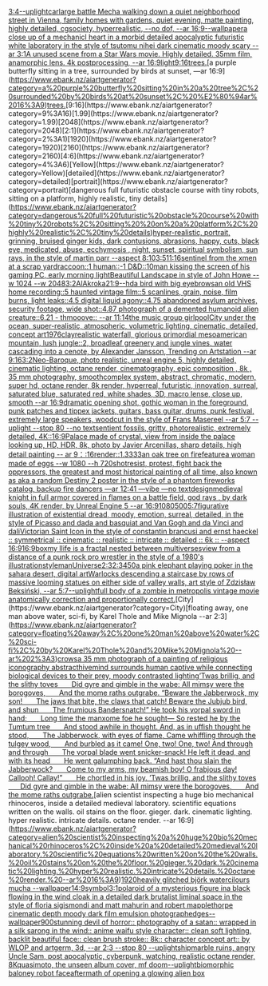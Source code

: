 [3:4](https://www.ebank.nz/aiartgenerator?category=3%3A4)[--uplight](https://www.ebank.nz/aiartgenerator?category=--uplight)[car](https://www.ebank.nz/aiartgenerator?category=car)[large battle Mecha walking down a quiet neighborhood street in Vienna, family homes with gardens, quiet evening, matte painting, highly detailed, cgsociety, hyperrealistic, --no dof, --ar 16:9](https://www.ebank.nz/aiartgenerator?category=large%20battle%20Mecha%20walking%20down%20a%20quiet%20neighborhood%20street%20in%20Vienna%2C%20family%20homes%20with%20gardens%2C%20quiet%20evening%2C%20matte%20painting%2C%20highly%20detailed%2C%20cgsociety%2C%20hyperrealistic%2C%20--no%20dof%2C%20--ar%2016%3A9)[--wallpaper](https://www.ebank.nz/aiartgenerator?category=--wallpaper)[a close up of a mechanicl heart in a morbid detailed apocalyptic futuristic white laboratory in the style of tsutomu nihei dark cinematic moody scary --ar 3:1](https://www.ebank.nz/aiartgenerator?category=a%20close%20up%20of%20a%20mechanicl%20heart%20in%20a%20morbid%20detailed%20apocalyptic%20futuristic%20white%20laboratory%20in%20the%20style%20of%20tsutomu%20nihei%20dark%20cinematic%20moody%20scary%20--ar%203%3A1)[A unused scene from a Star Wars movie. Highly detailed. 35mm film, anamorphic lens. 4k postprocessing, --ar 16:9](https://www.ebank.nz/aiartgenerator?category=A%20unused%20scene%20from%20a%20Star%20Wars%20movie.%20Highly%20detailed.%2035mm%20film%2C%20anamorphic%20lens.%204k%20postprocessing%2C%20--ar%2016%3A9)[light](https://www.ebank.nz/aiartgenerator?category=light)[9:16](https://www.ebank.nz/aiartgenerator?category=9%3A16)[trees.](https://www.ebank.nz/aiartgenerator?category=trees.)[a purple butterfly sitting in a tree, surrounded by birds at sunset, —ar 16:9](https://www.ebank.nz/aiartgenerator?category=a%20purple%20butterfly%20sitting%20in%20a%20tree%2C%20surrounded%20by%20birds%20at%20sunset%2C%20%E2%80%94ar%2016%3A9)[trees.](https://www.ebank.nz/aiartgenerator?category=trees.)[9:16](https://www.ebank.nz/aiartgenerator?category=9%3A16)[1.99](https://www.ebank.nz/aiartgenerator?category=1.99)[2048](https://www.ebank.nz/aiartgenerator?category=2048)[2:1](https://www.ebank.nz/aiartgenerator?category=2%3A1)[1920](https://www.ebank.nz/aiartgenerator?category=1920)[2160](https://www.ebank.nz/aiartgenerator?category=2160)[4:6](https://www.ebank.nz/aiartgenerator?category=4%3A6)[Yellow](https://www.ebank.nz/aiartgenerator?category=Yellow)[detailed](https://www.ebank.nz/aiartgenerator?category=detailed)[portrait](https://www.ebank.nz/aiartgenerator?category=portrait)[dangerous full futuristic obstacle course with tiny robots, sitting  on a platform, highly realistic, tiny details](https://www.ebank.nz/aiartgenerator?category=dangerous%20full%20futuristic%20obstacle%20course%20with%20tiny%20robots%2C%20sitting%20%20on%20a%20platform%2C%20highly%20realistic%2C%20tiny%20details)[hyper-realistic, portrait, grinning, bruised ginger kids, dark contusions, abrasions, happy, cuts, black eye,  medicated, abuse, ecchymosis , night, sunset, spiritual symbolism, sun rays, in the style of martin parr --aspect 8:10](https://www.ebank.nz/aiartgenerator?category=hyper-realistic%2C%20portrait%2C%20grinning%2C%20bruised%20ginger%20kids%2C%20dark%20contusions%2C%20abrasions%2C%20happy%2C%20cuts%2C%20black%20eye%2C%20%20medicated%2C%20abuse%2C%20ecchymosis%20%2C%20night%2C%20sunset%2C%20spiritual%20symbolism%2C%20sun%20rays%2C%20in%20the%20style%20of%20martin%20parr%20--aspect%208%3A10)[3:5](https://www.ebank.nz/aiartgenerator?category=3%3A5)[11:16](https://www.ebank.nz/aiartgenerator?category=11%3A16)[sentinel from the xmen at a scrap yard](https://www.ebank.nz/aiartgenerator?category=sentinel%20from%20the%20xmen%20at%20a%20scrap%20yard)[raccoon::1 human::-1 D&D::10](https://www.ebank.nz/aiartgenerator?category=raccoon%3A%3A1%20human%3A%3A-1%20D%26D%3A%3A10)[man kissing the screen of his gaming PC, early morning light](https://www.ebank.nz/aiartgenerator?category=man%20kissing%20the%20screen%20of%20his%20gaming%20PC%2C%20early%20morning%20light)[Beautiful Landscape in style of John Howe --w 1024 --w 2048](https://www.ebank.nz/aiartgenerator?category=Beautiful%20Landscape%20in%20style%20of%20John%20Howe%20--w%201024%20--w%202048)[3:2](https://www.ebank.nz/aiartgenerator?category=3%3A2)[AlAkroka](https://www.ebank.nz/aiartgenerator?category=AlAkroka)[21:9](https://www.ebank.nz/aiartgenerator?category=21%3A9)[--hd](https://www.ebank.nz/aiartgenerator?category=--hd)[a bird with big eyebrows](https://www.ebank.nz/aiartgenerator?category=a%20bird%20with%20big%20eyebrows)[an old VHS home recording::5 haunted vintage film::5 scanlines, grain, noise, film burns, light leaks::4.5 digital liquid agony::4.75 abandoned asylum archives, security footage, wide shot::4.87 photograph of a demented humanoid alien creature::6.21 - thmooove:: --ar 11:14](https://www.ebank.nz/aiartgenerator?category=an%20old%20VHS%20home%20recording%3A%3A5%20haunted%20vintage%20film%3A%3A5%20scanlines%2C%20grain%2C%20noise%2C%20film%20burns%2C%20light%20leaks%3A%3A4.5%20digital%20liquid%20agony%3A%3A4.75%20abandoned%20asylum%20archives%2C%20security%20footage%2C%20wide%20shot%3A%3A4.87%20photograph%20of%20a%20demented%20humanoid%20alien%20creature%3A%3A6.21%20-%20thmooove%3A%3A%20--ar%2011%3A14)[the music group girlpool](https://www.ebank.nz/aiartgenerator?category=the%20music%20group%20girlpool)[City under the ocean, super-realistic, atmospheric, volumetric lighting, cinematic, detailed, concept art](https://www.ebank.nz/aiartgenerator?category=City%20under%20the%20ocean%2C%20super-realistic%2C%20atmospheric%2C%20volumetric%20lighting%2C%20cinematic%2C%20detailed%2C%20concept%20art)[1976](https://www.ebank.nz/aiartgenerator?category=1976)[clay](https://www.ebank.nz/aiartgenerator?category=clay)[realistic waterfall, glorious primordial mesoamerican mountain, lush jungle::2, broadleaf greenery and jungle vines, water cascading into a cenote, by Alexander Jansson, Trending on Artstation  --ar 9:16](https://www.ebank.nz/aiartgenerator?category=realistic%20waterfall%2C%20glorious%20primordial%20mesoamerican%20mountain%2C%20lush%20jungle%3A%3A2%2C%20broadleaf%20greenery%20and%20jungle%20vines%2C%20water%20cascading%20into%20a%20cenote%2C%20by%20Alexander%20Jansson%2C%20Trending%20on%20Artstation%20%20--ar%209%3A16)[3:2](https://www.ebank.nz/aiartgenerator?category=3%3A2)[Neo-Baroque, photo realistic, unreal engine 5, highly detailed, cinematic lighting, octane render, cinematography, epic composition , 8k , 35 mm photography, smooth](https://www.ebank.nz/aiartgenerator?category=Neo-Baroque%2C%20photo%20realistic%2C%20unreal%20engine%205%2C%20highly%20detailed%2C%20cinematic%20lighting%2C%20octane%20render%2C%20cinematography%2C%20epic%20composition%20%2C%208k%20%2C%2035%20mm%20photography%2C%20smooth)[complex system, abstract, chromatic, modern, super hd, octane render, 8k render, hyperreal, futuristic, innovation, surreal, saturated blue, saturated red, white shades, 3D, macro lense, close up, smooth --ar 16:9](https://www.ebank.nz/aiartgenerator?category=complex%20system%2C%20abstract%2C%20chromatic%2C%20modern%2C%20super%20hd%2C%20octane%20render%2C%208k%20render%2C%20hyperreal%2C%20futuristic%2C%20innovation%2C%20surreal%2C%20saturated%20blue%2C%20saturated%20red%2C%20white%20shades%2C%203D%2C%20macro%20lense%2C%20close%20up%2C%20smooth%20--ar%2016%3A9)[dramatic opening shot, gothic woman in the foreground, punk patches and tippex jackets, guitars, bass guitar, drums, punk festival, extremely large speakers, woodcut in the style of Frans Masereel --ar 5:7 --uplight --stop 80 --no text](https://www.ebank.nz/aiartgenerator?category=dramatic%20opening%20shot%2C%20gothic%20woman%20in%20the%20foreground%2C%20punk%20patches%20and%20tippex%20jackets%2C%20guitars%2C%20bass%20guitar%2C%20drums%2C%20punk%20festival%2C%20extremely%20large%20speakers%2C%20woodcut%20in%20the%20style%20of%20Frans%20Masereel%20--ar%205%3A7%20--uplight%20--stop%2080%20--no%20text)[sentient fossils, gritty, photorealistic, extremely detailed, 4K](https://www.ebank.nz/aiartgenerator?category=sentient%20fossils%2C%20gritty%2C%20photorealistic%2C%20extremely%20detailed%2C%204K)[::](https://www.ebank.nz/aiartgenerator?category=%3A%3A)[16:9](https://www.ebank.nz/aiartgenerator?category=16%3A9)[Palace made of crystal, view from inside the palace looking up, HD, HDR, 8k, photo by Javier Arcenillas, sharp details, high detail painting  --  ar 9：:16](https://www.ebank.nz/aiartgenerator?category=Palace%20made%20of%20crystal%2C%20view%20from%20inside%20the%20palace%20looking%20up%2C%20HD%2C%20HDR%2C%208k%2C%20photo%20by%20Javier%20Arcenillas%2C%20sharp%20details%2C%20high%20detail%20painting%20%20--%20%20ar%209%EF%BC%9A%3A16)[render::1.3333](https://www.ebank.nz/aiartgenerator?category=render%3A%3A1.3333)[an oak tree on fire](https://www.ebank.nz/aiartgenerator?category=an%20oak%20tree%20on%20fire)[feature](https://www.ebank.nz/aiartgenerator?category=feature)[a woman made of eggs --w 1080 --h 720](https://www.ebank.nz/aiartgenerator?category=a%20woman%20made%20of%20eggs%20--w%201080%20--h%20720)[shot](https://www.ebank.nz/aiartgenerator?category=shot)[resist, protest, fight back the oppressors, the greatest and most historical painting of all time, also known as aka a random Destiny 2 poster in the style of a phantom fireworks catalog, backup fire dancers —ar 12:41 —vibe —no text](https://www.ebank.nz/aiartgenerator?category=resist%2C%20protest%2C%20fight%20back%20the%20oppressors%2C%20the%20greatest%20and%20most%20historical%20painting%20of%20all%20time%2C%20also%20known%20as%20aka%20a%20random%20Destiny%202%20poster%20in%20the%20style%20of%20a%20phantom%20fireworks%20catalog%2C%20backup%20fire%20dancers%20%E2%80%94ar%2012%3A41%20%E2%80%94vibe%20%E2%80%94no%20text)[design](https://www.ebank.nz/aiartgenerator?category=design)[medieval knight in full armor covered in flames on a battle field, god rays , by dark souls, 4K render, by Unreal Engine 5 --ar 16:9](https://www.ebank.nz/aiartgenerator?category=medieval%20knight%20in%20full%20armor%20covered%20in%20flames%20on%20a%20battle%20field%2C%20god%20rays%20%2C%20by%20dark%20souls%2C%204K%20render%2C%20by%20Unreal%20Engine%205%20--ar%2016%3A9)[1080](https://www.ebank.nz/aiartgenerator?category=1080)[500](https://www.ebank.nz/aiartgenerator?category=500)[5:7](https://www.ebank.nz/aiartgenerator?category=5%3A7)[figurative illustration of existential dread, moody, emotion, surreal, detailed, in the style of Picasso and dada and basquiat and Van Gogh and da Vinci and dali](https://www.ebank.nz/aiartgenerator?category=figurative%20illustration%20of%20existential%20dread%2C%20moody%2C%20emotion%2C%20surreal%2C%20detailed%2C%20in%20the%20style%20of%20Picasso%20and%20dada%20and%20basquiat%20and%20Van%20Gogh%20and%20da%20Vinci%20and%20dali)[Victorian Saint Icon in the style of constantin brancusi and ernst haeckel :: symmetrical :: cinematic :: realistic :: intricate :: detailed :: 6k :: --aspect 16:9](https://www.ebank.nz/aiartgenerator?category=Victorian%20Saint%20Icon%20in%20the%20style%20of%20constantin%20brancusi%20and%20ernst%20haeckel%20%3A%3A%20symmetrical%20%3A%3A%20cinematic%20%3A%3A%20realistic%20%3A%3A%20intricate%20%3A%3A%20detailed%20%3A%3A%206k%20%3A%3A%20--aspect%2016%3A9)[16:9](https://www.ebank.nz/aiartgenerator?category=16%3A9)[box](https://www.ebank.nz/aiartgenerator?category=box)[my llife is a fractal nested between multiverses](https://www.ebank.nz/aiartgenerator?category=my%20llife%20is%20a%20fractal%20nested%20between%20multiverses)[view from a distance of a punk rock pro wrestler in the style of a 1980's illustration](https://www.ebank.nz/aiartgenerator?category=view%20from%20a%20distance%20of%20a%20punk%20rock%20pro%20wrestler%20in%20the%20style%20of%20a%201980%27s%20illustration)[style](https://www.ebank.nz/aiartgenerator?category=style)[man](https://www.ebank.nz/aiartgenerator?category=man)[Universe](https://www.ebank.nz/aiartgenerator?category=Universe)[2:3](https://www.ebank.nz/aiartgenerator?category=2%3A3)[2:3](https://www.ebank.nz/aiartgenerator?category=2%3A3)[450](https://www.ebank.nz/aiartgenerator?category=450)[a pink elephant playing poker in the sahara desert, digital art](https://www.ebank.nz/aiartgenerator?category=a%20pink%20elephant%20playing%20poker%20in%20the%20sahara%20desert%2C%20digital%20art)[Warlocks descending a staircase by rows of massive looming statues on either side of valley walls, art style of Zdzisław Beksiński, --ar 5:7](https://www.ebank.nz/aiartgenerator?category=Warlocks%20descending%20a%20staircase%20by%20rows%20of%20massive%20looming%20statues%20on%20either%20side%20of%20valley%20walls%2C%20art%20style%20of%20Zdzis%C5%82aw%20Beksi%C5%84ski%2C%20--ar%205%3A7)[--uplight](https://www.ebank.nz/aiartgenerator?category=--uplight)[full body of a zombie in metropolis vintage movie anatomically correction and proportionally correct.](https://www.ebank.nz/aiartgenerator?category=full%20body%20of%20a%20zombie%20in%20metropolis%20vintage%20movie%20anatomically%20correction%20and%20proportionally%20correct.)[City](https://www.ebank.nz/aiartgenerator?category=City)[floating away, one man above water, sci-fi, by Karel Thole and Mike Mignola --ar 2:3](https://www.ebank.nz/aiartgenerator?category=floating%20away%2C%20one%20man%20above%20water%2C%20sci-fi%2C%20by%20Karel%20Thole%20and%20Mike%20Mignola%20--ar%202%3A3)[crows](https://www.ebank.nz/aiartgenerator?category=crows)[a 35 mm photograph of a painting of religious iconography abstract](https://www.ebank.nz/aiartgenerator?category=a%2035%20mm%20photograph%20of%20a%20painting%20of%20religious%20iconography%20abstract)[hivemind surrounds human captive while connecting biological devices to their prey, moody contrasted lighting](https://www.ebank.nz/aiartgenerator?category=hivemind%20surrounds%20human%20captive%20while%20connecting%20biological%20devices%20to%20their%20prey%2C%20moody%20contrasted%20lighting)[’Twas brillig, and the slithy toves        Did gyre and gimble in the wabe:  All mimsy were the borogoves,        And the mome raths outgrabe.   “Beware the Jabberwock, my son!        The jaws that bite, the claws that catch!  Beware the Jubjub bird, and shun        The frumious Bandersnatch!”   He took his vorpal sword in hand;        Long time the manxome foe he sought—  So rested he by the Tumtum tree        And stood awhile in thought.   And, as in uffish thought he stood,        The Jabberwock, with eyes of flame,  Came whiffling through the tulgey wood,        And burbled as it came!   One, two! One, two! And through and through        The vorpal blade went snicker-snack!  He left it dead, and with its head        He went galumphing back.   “And hast thou slain the Jabberwock?        Come to my arms, my beamish boy!  O frabjous day! Callooh! Callay!”        He chortled in his joy.   ’Twas brillig, and the slithy toves        Did gyre and gimble in the wabe:  All mimsy were the borogoves,        And the mome raths outgrabe.](https://www.ebank.nz/aiartgenerator?category=%E2%80%99Twas%20brillig%2C%20and%20the%20slithy%20toves%20%20%C2%A0%C2%A0%C2%A0%C2%A0%C2%A0%C2%A0Did%20gyre%20and%20gimble%20in%20the%20wabe%3A%20%20All%20mimsy%20were%20the%20borogoves%2C%20%20%C2%A0%C2%A0%C2%A0%C2%A0%C2%A0%C2%A0And%20the%20mome%20raths%20outgrabe.%20%20%20%E2%80%9CBeware%20the%20Jabberwock%2C%20my%20son%21%20%20%C2%A0%C2%A0%C2%A0%C2%A0%C2%A0%C2%A0The%20jaws%20that%20bite%2C%20the%20claws%20that%20catch%21%20%20Beware%20the%20Jubjub%20bird%2C%20and%20shun%20%20%C2%A0%C2%A0%C2%A0%C2%A0%C2%A0%C2%A0The%20frumious%20Bandersnatch%21%E2%80%9D%20%20%20He%20took%20his%20vorpal%20sword%20in%20hand%3B%20%20%C2%A0%C2%A0%C2%A0%C2%A0%C2%A0%C2%A0Long%20time%20the%20manxome%20foe%20he%20sought%E2%80%94%20%20So%20rested%20he%20by%20the%20Tumtum%20tree%20%20%C2%A0%C2%A0%C2%A0%C2%A0%C2%A0%C2%A0And%20stood%20awhile%20in%20thought.%20%20%20And%2C%20as%20in%20uffish%20thought%20he%20stood%2C%20%20%C2%A0%C2%A0%C2%A0%C2%A0%C2%A0%C2%A0The%20Jabberwock%2C%20with%20eyes%20of%20flame%2C%20%20Came%20whiffling%20through%20the%20tulgey%20wood%2C%20%20%C2%A0%C2%A0%C2%A0%C2%A0%C2%A0%C2%A0And%20burbled%20as%20it%20came%21%20%20%20One%2C%20two%21%20One%2C%20two%21%20And%20through%20and%20through%20%20%C2%A0%C2%A0%C2%A0%C2%A0%C2%A0%C2%A0The%20vorpal%20blade%20went%20snicker-snack%21%20%20He%20left%20it%20dead%2C%20and%20with%20its%20head%20%20%C2%A0%C2%A0%C2%A0%C2%A0%C2%A0%C2%A0He%20went%20galumphing%20back.%20%20%20%E2%80%9CAnd%20hast%20thou%20slain%20the%20Jabberwock%3F%20%20%C2%A0%C2%A0%C2%A0%C2%A0%C2%A0%C2%A0Come%20to%20my%20arms%2C%20my%20beamish%20boy%21%20%20O%20frabjous%20day%21%20Callooh%21%20Callay%21%E2%80%9D%20%20%C2%A0%C2%A0%C2%A0%C2%A0%C2%A0%C2%A0He%20chortled%20in%20his%20joy.%20%20%20%E2%80%99Twas%20brillig%2C%20and%20the%20slithy%20toves%20%20%C2%A0%C2%A0%C2%A0%C2%A0%C2%A0%C2%A0Did%20gyre%20and%20gimble%20in%20the%20wabe%3A%20%20All%20mimsy%20were%20the%20borogoves%2C%20%20%C2%A0%C2%A0%C2%A0%C2%A0%C2%A0%C2%A0And%20the%20mome%20raths%20outgrabe.)[alien scientist inspecting a huge bio mechanical rhinoceros, inside a detailed medieval laboratory. scientific equations written on the walls. oil stains on the floor. gieger. dark. cinematic lighting. hyper realistic. intricate details. octane render. --ar 16:9](https://www.ebank.nz/aiartgenerator?category=alien%20scientist%20inspecting%20a%20huge%20bio%20mechanical%20rhinoceros%2C%20inside%20a%20detailed%20medieval%20laboratory.%20scientific%20equations%20written%20on%20the%20walls.%20oil%20stains%20on%20the%20floor.%20gieger.%20dark.%20cinematic%20lighting.%20hyper%20realistic.%20intricate%20details.%20octane%20render.%20--ar%2016%3A9)[1920](https://www.ebank.nz/aiartgenerator?category=1920)[heavily glitched björk watercilours mucha --wallpaper](https://www.ebank.nz/aiartgenerator?category=heavily%20glitched%20bj%C3%B6rk%20watercilours%20mucha%20--wallpaper)[14:9](https://www.ebank.nz/aiartgenerator?category=14%3A9)[symbol](https://www.ebank.nz/aiartgenerator?category=symbol)[3:1](https://www.ebank.nz/aiartgenerator?category=3%3A1)[polaroid of a mysterious figure ina black flowing in the wind cloak in a detailed dark brutalist liminal space in the style of floria sigismondi and matt mahurin and robert mapplethorpe cinematic depth moody dark film emulsion photograph](https://www.ebank.nz/aiartgenerator?category=polaroid%20of%20a%20mysterious%20figure%20ina%20black%20flowing%20in%20the%20wind%20cloak%20in%20a%20detailed%20dark%20brutalist%20liminal%20space%20in%20the%20style%20of%20floria%20sigismondi%20and%20matt%20mahurin%20and%20robert%20mapplethorpe%20cinematic%20depth%20moody%20dark%20film%20emulsion%20photograph)[edges](https://www.ebank.nz/aiartgenerator?category=edges)[--wallpaper](https://www.ebank.nz/aiartgenerator?category=--wallpaper)[900](https://www.ebank.nz/aiartgenerator?category=900)[stunning devil of horror:: photography of a satan:: wrapped in a silk sarong in the wind:: anime waifu style character:: clean soft lighting, backlit beautiful face:: clean brush stroke:: 8k:: character concept art:: by WLOP and artgerm, 3d, --ar 2:3 --stop 80 --uplight](https://www.ebank.nz/aiartgenerator?category=stunning%20devil%20of%20horror%3A%3A%20photography%20of%20a%20satan%3A%3A%20wrapped%20in%20a%20silk%20sarong%20in%20the%20wind%3A%3A%20anime%20waifu%20style%20character%3A%3A%20clean%20soft%20lighting%2C%20backlit%20beautiful%20face%3A%3A%20clean%20brush%20stroke%3A%3A%208k%3A%3A%20character%20concept%20art%3A%3A%20by%20WLOP%20and%20artgerm%2C%203d%2C%20--ar%202%3A3%20--stop%2080%20--uplight)[ship](https://www.ebank.nz/aiartgenerator?category=ship)[marble ruins, angry Uncle Sam, post apocalyptic, cyberpunk, watching, realistic octane render, 8K](https://www.ebank.nz/aiartgenerator?category=marble%20ruins%2C%20angry%20Uncle%20Sam%2C%20post%20apocalyptic%2C%20cyberpunk%2C%20watching%2C%20realistic%20octane%20render%2C%208K)[quasimoto, the unseen album cover, mf doom](https://www.ebank.nz/aiartgenerator?category=quasimoto%2C%20the%20unseen%20album%20cover%2C%20mf%20doom)[--uplight](https://www.ebank.nz/aiartgenerator?category=--uplight)[biomorphic baloney robot face](https://www.ebank.nz/aiartgenerator?category=biomorphic%20baloney%20robot%20face)[](https://www.ebank.nz/aiartgenerator?category=)[aftermath of opening a glowing alien box](https://www.ebank.nz/aiartgenerator?category=aftermath%20of%20opening%20a%20glowing%20alien%20box)